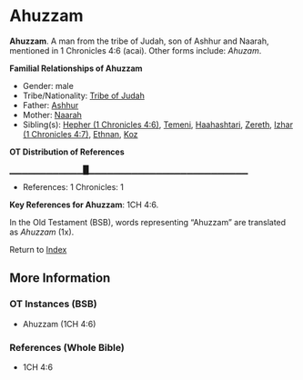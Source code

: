 # Ahuzzam
**Ahuzzam**. 
A man from the tribe of Judah, son of Ashhur and Naarah, mentioned in 1 Chronicles 4:6 (acai). 
Other forms include: 
*Ahuzam*. 




**Familial Relationships of Ahuzzam**


* Gender: male
* Tribe/Nationality: [Tribe of Judah](../../../groups/md/acai/Judah.md)
* Father: [Ashhur](Ashhur.md)
* Mother: [Naarah](Naarah.md)
* Sibling(s): [Hepher (1 Chronicles 4:6)](Hepher.2.md), [Temeni](Temeni.md), [Haahashtari](Haahashtari.md), [Zereth](Zereth.md), [Izhar (1 Chronicles 4:7)](Izhar.2.md), [Ethnan](Ethnan.md), [Koz](Koz.md)


**OT Distribution of References**

▁▁▁▁▁▁▁▁▁▁▁▁█▁▁▁▁▁▁▁▁▁▁▁▁▁▁▁▁▁▁▁▁▁▁▁▁▁▁
* References: 1 Chronicles: 1



**Key References for Ahuzzam**: 
1CH 4:6. 


In the Old Testament (BSB), words representing “Ahuzzam” are translated as 
*Ahuzzam* (1x). 




Return to [Index](00-Index.md)

## More Information

### OT Instances (BSB)

* Ahuzzam (1CH 4:6)



### References (Whole Bible)

* 1CH 4:6



